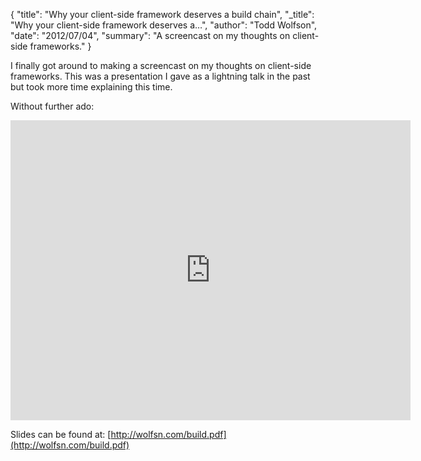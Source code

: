 {
  "title": "Why your client-side framework deserves a build chain",
  "_title": "Why your client-side framework deserves a&hellip;",
  "author": "Todd Wolfson",
  "date": "2012/07/04",
  "summary": "A screencast on my thoughts on client-side frameworks."
}

I finally got around to making a screencast on my thoughts on client-side frameworks. This was a presentation I gave as a lightning talk in the past but took more time explaining this time.

Without further ado:
<iframe width="640" height="480" src="http://www.youtube.com/embed/1061osd0G_U" frameborder="0" allowfullscreen></iframe>

Slides can be found at: [http://wolfsn.com/build.pdf](http://wolfsn.com/build.pdf)